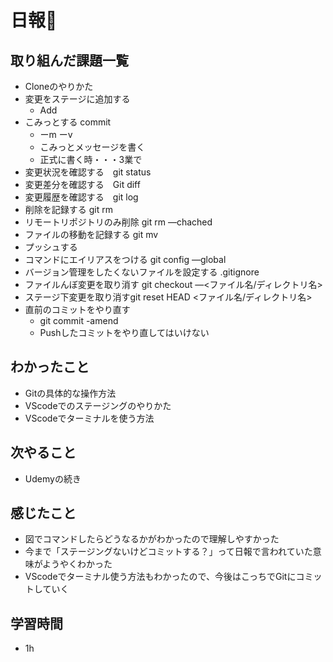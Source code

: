 # 日報🐶

## 取り組んだ課題一覧

* Cloneのやりかた
* 変更をステージに追加する
  * Add
* こみっとする commit
  * ーm ーv
  * こみっとメッセージを書く
  * 正式に書く時・・・3業で
* 変更状況を確認する　git status
* 変更差分を確認する　Git diff
* 変更履歴を確認する　git log
* 削除を記録する git rm
* リモートリポジトリのみ削除 git rm —chached
* ファイルの移動を記録する git mv
* プッシュする 
* コマンドにエイリアスをつける git config —global
* バージョン管理をしたくないファイルを設定する .gitignore
* ファイルんぼ変更を取り消す git checkout —<ファイル名/ディレクトリ名>
* ステージ下変更を取り消すgit reset HEAD <ファイル名/ディレクトリ名>
* 直前のコミットをやり直す
  * git commit -amend
  * Pushしたコミットをやり直してはいけない

## わかったこと

* Gitの具体的な操作方法
* VScodeでのステージングのやりかた
* VScodeでターミナルを使う方法

## 次やること

* Udemyの続き

## 感じたこと

* 図でコマンドしたらどうなるかがわかったので理解しやすかった
* 今まで「ステージングないけどコミットする？」って日報で言われていた意味がようやくわかった
* VScodeでターミナル使う方法もわかったので、今後はこっちでGitにコミットしていく

## 学習時間

* 1h
